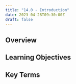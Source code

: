```yaml
---
title: "14.0 - Introduction"
date: 2023-04-28T09:30:00Z
draft: false
---
```


## Overview

## Learning Objectives

## Key Terms

